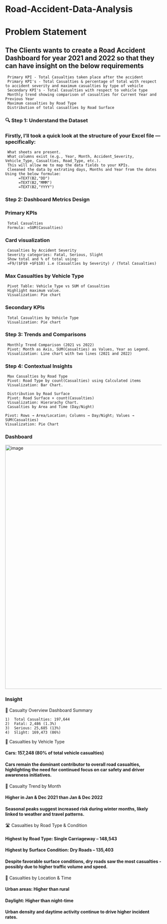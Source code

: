 # Road-Accident-Data-Analysis

# Problem Statement

## The Clients wants to create a Road Accident Dashboard for year 2021 and 2022 so that they can have insight on the below requirements
     Primary KPI - Total Casualties taken place after the accident
     Primary KPI's - Total Casualties & percentage of total with respect to accident severity and maximum casualties by type of vehicle
     Secondary KPI's - Total Casualties with respect to vehicle type
     Monthly trend showing comparison of casualties for Current Year and Previous Year
     Maximum casualties by Road Type
     Distribution of total casualties by Road Surface

### 🔍 Step 1: Understand the Dataset
### Firstly, I’ll took a quick look at the structure of your Excel file — specifically:
     What sheets are present.
     What columns exist (e.g., Year, Month, Accident_Severity, Vehicle_Type, Casualties, Road_Type, etc.).
     This will allow me to map the data fields to your KPIs.
     Cleeaned the data by extrating days, Months and Year from the dates Using the below formulae:
          =TEXT(B2,"DD")
          =TEXT(B2,"MMM")
          =TEXT(B2,"YYYY")

### Step 2: Dashboard Metrics Design
### Primary KPIs
     Total Casualties
     Formula: =SUM(Casualties)
### Card visualization
     Casualties by Accident Severity
     Severity categories: Fatal, Serious, Slight
     Show total and % of total using:
     =F9/($F$9 +$F$10) i.e (Casualties by Severity) / (Total Casualties)

### Max Casualties by Vehicle Type
     Pivot Table: Vehicle Type vs SUM of Casualties
     Highlight maximum value.
     Visualization: Pie chart 

### Secondary KPIs
     Total Casualties by Vehicle Type
     Visualization: Pie chart

### Step 3: Trends and Comparisons
     Monthly Trend Comparison (2021 vs 2022)
     Pivot: Month as Axis, SUM(Casualties) as Values, Year as Legend.
     Visualization: Line chart with two lines (2021 and 2022)

### Step 4: Contextual Insights
     Max Casualties by Road Type
     Pivot: Road Type by count(Casualties) using Calculated items
     Visualization: Bar Chart.

	 Distribution by Road Surface
     Pivot: Road Surface × count(Casualties)
     Visualization: Hierarachy Chart.
     Casualties by Area and Time (Day/Night)

	Pivot: Rows → Area/Location; Columns → Day/Night; Values → SUM(Casualties)
	Visualization: Pie Chart

### Dashboard
																
<img width="1868" height="785" alt="image" src="https://github.com/user-attachments/assets/94799f7b-c52b-48bd-95b5-bd3eb4229c32" />

### Insight

🚦 Casualty Overview Dashboard Summary

	1)	Total Casualties: 197,644
	2)	Fatal: 2,486 (1.3%)
	3)	Serious: 25,685 (13%)
	4)	Slight: 169,473 (86%)

🚗 Casualties by Vehicle Type
#### Cars: 157,248 (80% of total vehicle casualties)
#### Cars remain the dominant contributor to overall road casualties, highlighting the need for continued focus on car safety and driver awareness initiatives.

📅 Casualty Trend by Month
#### Higher in Jan & Dec 2021 than Jan & Dec 2022
#### Seasonal peaks suggest increased risk during winter months, likely linked to weather and travel patterns.

🛣️ Casualties by Road Type & Condition
#### Highest by Road Type: Single Carriageway – 148,543
#### Highest by Surface Condition: Dry Roads – 135,403
#### Despite favorable surface conditions, dry roads saw the most casualties - possibly due to higher traffic volume and speed.

📍 Casualties by Location & Time
#### Urban areas: Higher than rural
#### Daylight: Higher than night-time
#### Urban density and daytime activity continue to drive higher incident rates.


     

    
